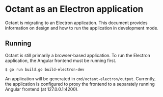 # Octant as an Electron application

Octant is migrating to an Electron application. This document provides
information on design and how to run the application in development
mode.

## Running

Octant is still primarily a browser-based application. To run the
Electron application, the Angular frontend must be running first.

`$ go run build.go build-electron-dev`

An application will be generated in `cmd/octant-electron/output`. Currently,
the application is configured to proxy the frontend to a separately running
Angular frontend (at 127.0.0.1:4200).
